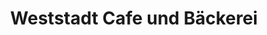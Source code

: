 ---
title: "Weststadt Cafe und Bäckerei"
url: /weinheim/weststadt-cafe-und-baeckerei/
shop: Bäckerei
---